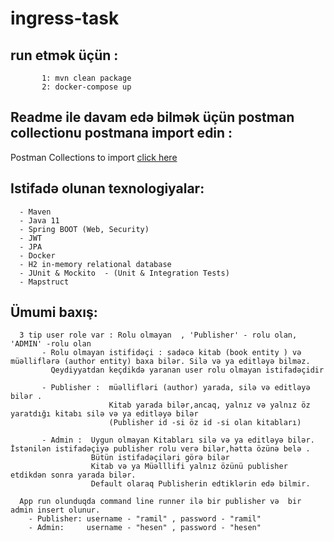 # ingress-task

## run etmək üçün :

           1: mvn clean package
           2: docker-compose up
           
           
## Readme ile davam edə bilmək  üçün postman collectionu postmana import edin : 

   Postman Collections to import [click here](https://github.com/RamilNajaf/ingress-task/blob/Main/bookstore_main.postman_collection)

## Istifadə olunan texnologiyalar:
           
      - Maven
      - Java 11
      - Spring BOOT (Web, Security)
      - JWT
      - JPA
      - Docker  
      - H2 in-memory relational database
      - JUnit & Mockito  - (Unit & Integration Tests)
      - Mapstruct   
      
## Ümumi baxış:
      3 tip user role var : Rolu olmayan  , 'Publisher' - rolu olan, 'ADMIN' -rolu olan
           - Rolu olmayan istifidəçi : sadəcə kitab (book entity ) və müəlliflərə (author entity) baxa bilər. Silə və ya editləyə bilməz.
             Qeydiyyatdan keçdikdə yaranan user rolu olmayan istifadəçidir
             
           - Publisher :  müəllifləri (author) yarada, silə və editləyə bilər .
                          Kitab yarada bilər,ancaq, yalnız və yalnız öz yaratdığı kitabı silə və ya editləyə bilər
                          (Publisher id -si öz id -si olan kitabları)
           
           - Admin :  Uygun olmayan Kitabları silə və ya editləyə bilər. İstənilən istifadəçiyə publisher rolu verə bilər,hətta özünə belə . 
                      Bütün istifadəçiləri görə bilər
                      Kitab və ya Müəlllifi yalnız özünü publisher etdikdən sonra yarada bilər. 
                      Default olaraq Publisherin edtiklərin edə bilmir.
       
      App run olunduqda command line runner ilə bir publisher və  bir admin insert olunur.
        - Publisher: username - "ramil" , password - "ramil"
        - Admin:     username - "hesen" , password - "hesen"

          
      
    
